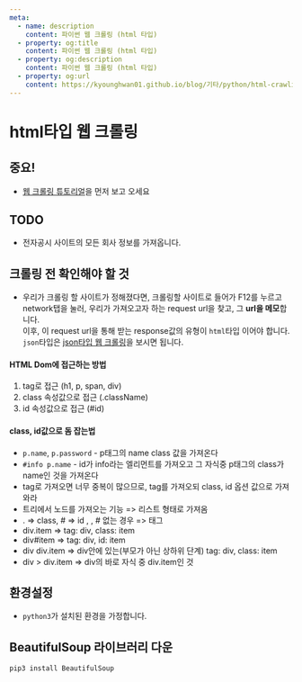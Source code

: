```yaml
---
meta:
  - name: description
    content: 파이썬 웹 크롤링 (html 타입)
  - property: og:title
    content: 파이썬 웹 크롤링 (html 타입)
  - property: og:description
    content: 파이썬 웹 크롤링 (html 타입)
  - property: og:url
    content: https://kyounghwan01.github.io/blog/기타/python/html-crawling/
---
```


# html타입 웹 크롤링

## 중요!

- [웹 크롤링 튜토리얼](https://kyounghwan01.github.io/blog/기타/python/crawling-tutorial/)을 먼저 보고 오세요

## TODO

- 전자공시 사이트의 모든 회사 정보를 가져옵니다.

## 크롤링 전 확인해야 할 것

- 우리가 크롤링 할 사이트가 정해졌다면, 크롤링할 사이트로 들어가 F12를 누르고 network탭을 눌러, 우리가 가져오고자 하는 request url을 찾고, 그 **url을 메모**합니다.<br>
  이후, 이 request url을 통해 받는 response값의 유형이 `html`타입 이어야 합니다.<br>
  `json`타입은 [json타입 웹 크롤링](https://kyounghwan01.github.io/blog/기타/python/json-crawling/)을 보시면 됩니다.

#### HTML Dom에 접근하는 방법

1. tag로 접근 (h1, p, span, div)
2. class 속성값으로 접근 (.className)
3. id 속성값으로 접근 (#id)

#### class, id값으로 돔 잡는법

- `p.name`, `p.password` - p태그의 name class 값을 가져온다
- `#info p.name` - id가 info라는 엘리먼트를 가져오고 그 자식중 p태그의 class가 name인 것을 가져온다
- tag로 가져오면 너무 중복이 많으므로, tag를 가져오되 class, id 옵션 값으로 가져와라
- 트리에서 노드를 가져오는 기능 => 리스트 형태로 가져옴
- . => class, # => id , , # 없는 경우 => 태그
- div.item => tag: div, class: item
- div#item => tag: div, id: item
- div div.item => div안에 있는(부모가 아닌 상하위 단계) tag: div, class: item
- div > div.item => div의 바로 자식 중 div.item인 것

## 환경설정

- `python3`가 설치된 환경을 가정합니다.

## BeautifulSoup 라이브러리 다운

```bash
pip3 install BeautifulSoup
```

<!--
## 코드 작성

- `크롤링 전 확인해야 할 것` 목차에서 메모한 request url을 여기서 사용합니다.
- 예시에서는 upbit에서 제공한 `https://crix-api-cdn.upbit.com/v1/crix/candles/minutes/30`을 사용합니다.

### get

```py
import requests

# 자바스크립트 axios와 동일하게, get, post 할 수 있다.
params = {'code': 'CRIX.UPBIT.KRW-BTC', 'count': 2,
          'to': '2020-06-08T10:07:11Z', 'timestamp': 1591610834813}
r = requests.get('https://crix-api-cdn.upbit.com/v1/crix/candles/minutes/30', params=params)

ticket = r.json()
print(ticket)
# [{'code': 'CRIX.UPBIT.KRW-BTC', 'candleDateTime': '2020-06-08T10:00:00+00:00', 'candleDateTimeKst': '2020-06-08T19:00:00+09:00', 'openingPrice': 11673000.0, 'highPrice': 11680000.0, 'lowPrice': 11665000.0, 'tradePrice': 11678000.0, 'candleAccTradeVolume': 18.61184002, 'candleAccTradePrice': 217300580.88941, 'timestamp': 1591610882479, 'unit': 30}, {'code': 'CRIX.UPBIT.KRW-BTC', 'candleDateTime': '2020-06-08T09:30:00+00:00', 'candleDateTimeKst': '2020-06-08T18:30:00+09:00', 'openingPrice': 11655000.0, 'highPrice': 11699000.0, 'lowPrice': 11655000.0, 'tradePrice': 11676000.0, 'candleAccTradeVolume': 61.24624295, 'candleAccTradePrice': 715489513.68521, 'timestamp': 1591610397044, 'unit': 30}]

# 위와 같은 데이터를 가져올 수 있다.
# 이제 목적에 맞게 for, while, if문을 통해 자료를 분리 시키면 됩니다

# 간단하게 찍힌 로그중 highPrice만 가져오는 것을 코딩하면 아래와 같습니다.
for t in ticket:
    print(t['highPrice'])
    print()
#11680000.0
#11699000.0
```

### POST

```py
data = {'param1': 'value1', 'param2': 'value'}
res = requests.post(URL, data=data)
``` -->

